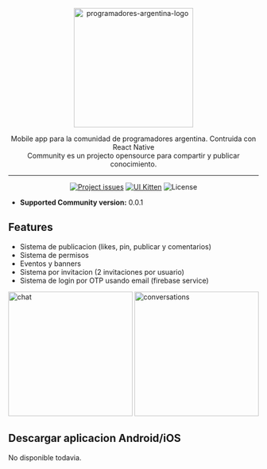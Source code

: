 <p align="center">
  <img src="https://i.ibb.co/gyLpVp5/Logo-PA.png" alt="programadores-argentina-logo" width="240">

  <div align="center">Mobile app para la comunidad de programadores argentina. Contruida con React Native</div>
  <div align="center">Community es un projecto opensource para compartir y publicar conocimiento.</div>
</p>

---

<p align="center">
   <a href="https://github.com/react-native-community/releases/blob/master/CHANGELOG.md"><img src="https://img.shields.io/github/issues/JuanseMastrangelo/Community?color=%2361dafb" alt="Project issues"></a>
   <a href="https://github.com/akveo/react-native-ui-kitten/releases"><img src="https://img.shields.io/github/package-json/dependency-version/chatwoot/chatwoot-mobile-app/@ui-kitten/components?color=orange" alt="UI Kitten"></a>
   
 <img src="https://img.shields.io/github/license/chatwoot/chatwoot" alt="License">
</p>

- **Supported Community version:** 0.0.1

## Features

- Sistema de publicacion (likes, pin, publicar y comentarios)
- Sistema de permisos
- Eventos y banners
- Sistema por invitacion (2 invitaciones por usuario)
- Sistema de login por OTP usando email (firebase service)

<p float="left">
  <img src="https://i.ibb.co/Hd2zVNN/Whats-App-Image-2022-05-08-at-4-03-11-PM.jpg" alt="chat" width="250">
  <img src="https://i.ibb.co/jTWLL1j/Whats-App-Image-2022-05-08-at-4-03-11-PM-1.jpg" alt="conversations" width="250">
</p>

## Descargar aplicacion Android/iOS
<p >
   No disponible todavia.
<!--   <a href="https://apps.apple.com/app/id1495796682">
    <img alt="Download on the App Store" title="App Store" src="http://i.imgur.com/0n2zqHD.png" width="140">
  </a>

  <a href="https://play.google.com/store/apps/details?id=com.chatwoot.app&hl=en">
    <img alt="Get it on Google Play" title="Google Play" src="http://i.imgur.com/mtGRPuM.png" width="140">
  </a> -->
</p>
